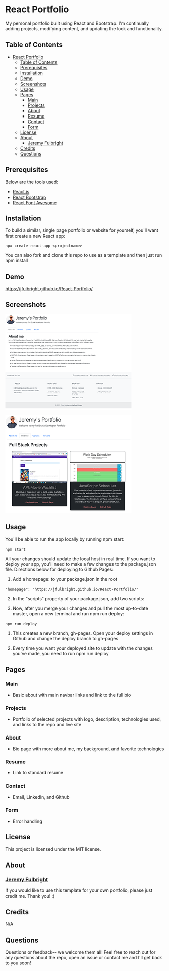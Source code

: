 # React Portfolio

My personal portfolio built using React and Bootstrap. I'm continually adding projects, modifying content, and updating the look and functionality. 

## Table of Contents 

- [React Portfolio](#react-portfolio)
  - [Table of Contents](#table-of-contents)
  - [Prerequisites](#prerequisites)
  - [Installation](#installation)
  - [Demo](#demo)
  - [Screenshots](#screenshots)
  - [Usage](#usage)
  - [Pages](#pages)
    - [Main](#main)
    - [Projects](#projects)
    - [About](#about)
    - [Resume](#resume)
    - [Contact](#contact)
    - [Form](#form)
  - [License](#license)
  - [About](#about-1)
    - [Jeremy Fulbright](#jeremy-fulbright)
  - [Credits](#credits)
  - [Questions](#questions)

## Prerequisites
Below are the tools used:

* [React.js](https://reactjs.org/)
* [React Bootstrap](https://react-bootstrap.github.io/)
* [React Font Awesome](https://fontawesome.com/v5/docs/web/use-with/react)


## Installation

To build a similar, single page portfolio or website for yourself, you'll want first create a new React app:
```
npx create-react-app <projectname>
```

You can also fork and clone this repo to use as a template and then just run npm install

## Demo
https://jfulbright.github.io/React-Portfolio/

## Screenshots

![homepage](https://github.com/jfulbright/React-Portfolio/blob/main/src/assets/portfolio-home.png?raw=true)

![Projects](https://github.com/jfulbright/React-Portfolio/blob/main/src/assets/portfolio-projects.png?raw=true)

## Usage

You'll be able to run the app locally by running npm start:
```
npm start
```
All your changes should update the local host in real time. If you want to deploy your app, you'll need to make a few changes to the package.json file. Directions below for deploying to Github Pages:

1. Add a homepage: <name-of-the-page-deploying-to> to your package.json in the root
  ```
  "homepage": "https://jfulbright.github.io/React-Portfolio/"
  ```
2. In the "scripts" property of your package.json, add two scripts:

3. Now, after you merge your changes and pull the most up-to-date master, open a new terminal and run npm run deploy:
```
npm run deploy
```
  
1. This creates a new branch, gh-pages. Open your deploy settings in Github and change the deploy branch to gh-pages


5. Every time you want your deployed site to update with the changes you've made, you need to run npm run deploy

## Pages

### Main
  * Basic about with main navbar links and link to the full bio


### Projects
  * Portfolio of selected projects with logo, description, technologies used, and links to the repo and live site

### About
  * Bio page with more about me, my background, and favorite technologies
  
### Resume
  * Link to standard resume

### Contact
  * Email, LinkedIn, and Github

### Form
  * Error handling
  

## License

This project is licensed under the MIT license.

## About

### [Jeremy Fulbright](https://github.com/jfulbright)

If you would like to use this template for your own portfolio, please just credit me. Thank you! :)

## Credits

N/A

## Questions

Questions or feedback-- we welcome them all! Feel free to reach out for any questions about the repo, open an issue or contact me and I'll get back to you soon!